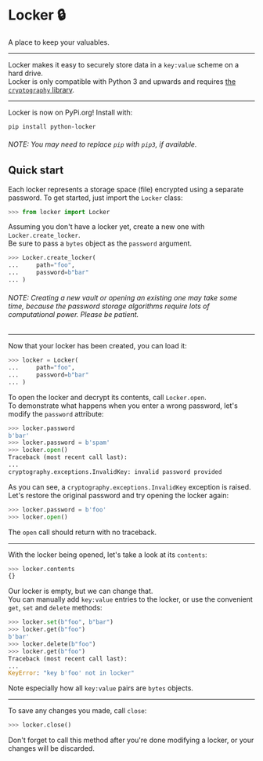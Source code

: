 # Locker 🔒
A place to keep your valuables.

---

Locker makes it easy to securely store data in a `key:value` scheme on a hard drive.<br />
Locker is only compatible with Python 3 and upwards and requires [the `cryptography` library](https://cryptography.io/en/latest/).<br />

---

Locker is now on PyPi.org! Install with:

```shell
pip install python-locker
```

###### NOTE: You may need to replace `pip` with `pip3`, if available.


## Quick start
Each locker represents a storage space (file) encrypted using a separate password.
To get started, just import the `Locker` class:

```python
>>> from locker import Locker
```

Assuming you don't have a locker yet, create a new one with `Locker.create_locker`.<br />
Be sure to pass a `bytes` object as the `password` argument.

```python
>>> Locker.create_locker(
...     path="foo",
...     password=b"bar"
... )
```
###### NOTE: Creating a new vault or opening an existing one may take some time, because the password storage algorithms require lots of computational power. Please be patient.

---

Now that your locker has been created, you can load it:

```python
>>> locker = Locker(
...     path="foo",
...     password=b"bar"
... )
```

To open the locker and decrypt its contents, call `Locker.open`.<br />
To demonstrate what happens when you enter a wrong password, let's modify the `password` attribute:

```python
>>> locker.password
b'bar'
>>> locker.password = b'spam'
>>> locker.open()
Traceback (most recent call last):
...
cryptography.exceptions.InvalidKey: invalid password provided
```

As you can see, a `cryptography.exceptions.InvalidKey` exception is raised.<br />
Let's restore the original password and try opening the locker again:

```python
>>> locker.password = b'foo'
>>> locker.open()
```

The `open` call should return with no traceback.

---

With the locker being opened, let's take a look at its `contents`:

```python
>>> locker.contents
{}
```

Our locker is empty, but we can change that.<br />
You can manually add `key:value` entries to the locker, or use the convenient `get`, `set` and `delete` methods:

```python
>>> locker.set(b"foo", b"bar")
>>> locker.get(b"foo")
b'bar'
>>> locker.delete(b"foo")
>>> locker.get(b"foo")
Traceback (most recent call last):
...
KeyError: "key b'foo' not in locker"
```

Note especially how all `key:value` pairs are `bytes` objects.<br />

---

To save any changes you made, call `close`:

```python
>>> locker.close()
```

Don't forget to call this method after you're done modifying a locker, or your changes will be discarded.
